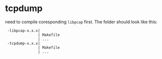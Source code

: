 # tcpdump

need to compile coresponding `libpcap` first. 
The folder should look like this:
```
 -libpcap-x.x.x|
               | Makefile
               | ...
 -tcpdump-x.x.x|
               | Makefile
               | ...
